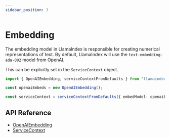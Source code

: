 ```yaml
---
sidebar_position: 3
---
```


# Embedding

The embedding model in LlamaIndex is responsible for creating numerical representations of text. By default, LlamaIndex will use the `text-embedding-ada-002` model from OpenAI.

This can be explicitly set in the `ServiceContext` object.

```typescript
import { OpenAIEmbedding, serviceContextFromDefaults } from "llamaindex";

const openaiEmbeds = new OpenAIEmbedding();

const serviceContext = serviceContextFromDefaults({ embedModel: openaiEmbeds });
```

## API Reference

- [OpenAIEmbedding](../api/classes/OpenAIEmbedding.md)
- [ServiceContext](../api/interfaces//ServiceContext.md)
